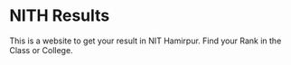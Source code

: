 # NITH Results

This is a website to get your result in NIT Hamirpur.
Find your Rank in the Class or College.
